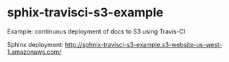 sphix-travisci-s3-example
=========================

Example: continuous deployment of docs to S3 using Travis-CI


Sphinx deployment: http://sphnix-travisci-s3-example.s3-website-us-west-1.amazonaws.com/

